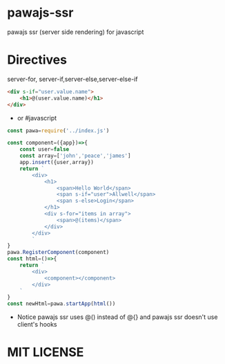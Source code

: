 # pawajs-ssr 
pawajs ssr (server side rendering) for javascript

# Directives
server-for, server-if,server-else,server-else-if

```html
<div s-if="user.value.name">
    <h1>@(user.value.name)</h1>
</div>
```
* or
#javascript
```javascript
const pawa=require('../index.js')

const component=({app})=>{
    const user=false
    const array=['john','peace','james']
    app.insert({user,array})
    return `
        <div>
            <h1>
                <span>Hello World</span>
                <span s-if="user">Allwell</span>
                <span s-else>Login</span>
            </h1> 
            <div s-for="items in array">
                <span>@(items)</span>
            </div>       
        </div>
        `
}
pawa.RegisterComponent(component)
const html=()=>{
    return `
        <div>
            <component></component>
        </div>
    `
}
const newHtml=pawa.startApp(html())
```
* Notice pawajs ssr uses @() instead of @{} and pawajs ssr doesn't use client's hooks
# MIT LICENSE